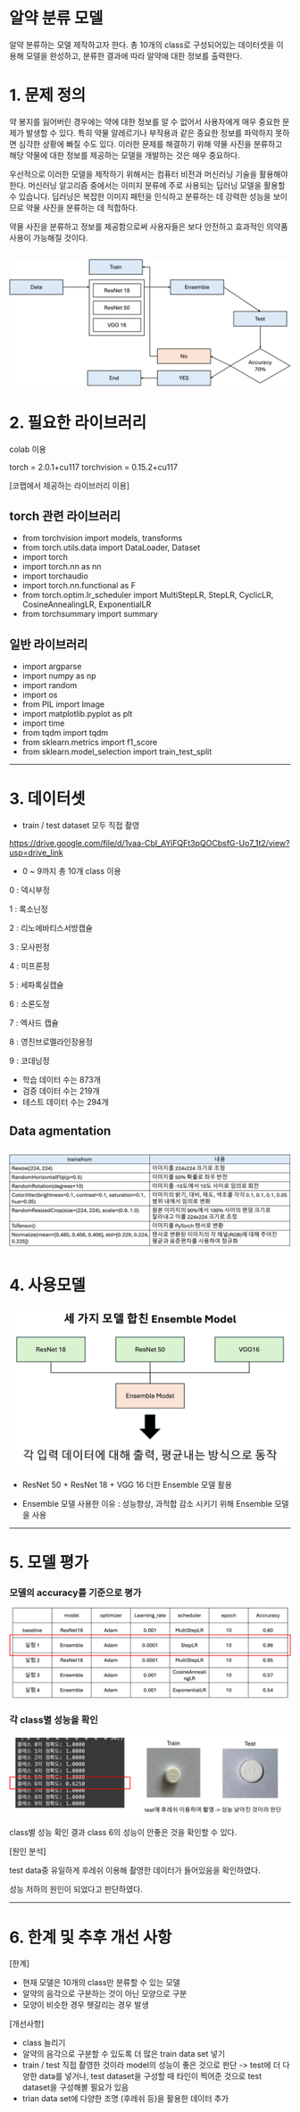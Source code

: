 # 알약 분류 모델
알약 분류하는 모델 제작하고자 한다. 총 10개의 class로 구성되어있는 데이터셋을 이용해 모델을 완성하고, 분류한 결과에 따라 알약에 대한 정보를 출력한다.

# 1. 문제 정의
약 봉지를 잃어버린 경우에는 약에 대한 정보를 알 수 없어서 사용자에게 매우 중요한 문제가 발생할 수 있다. 특히 약물 알레르기나 부작용과 같은 중요한 정보를 파악하지 못하면 심각한 상황에 빠질 수도 있다. 이러한 문제를 해결하기 위해 약물 사진을 분류하고 해당 약물에 대한 정보를 제공하는 모델을 개발하는 것은 매우 중요하다.

우선적으로 이러한 모델을 제작하기 위해서는 컴퓨터 비전과 머신러닝 기술을 활용해야 한다. 머신러닝 알고리즘 중에서는 이미지 분류에 주로 사용되는 딥러닝 모델을 활용할 수 있습니다. 딥러닝은 복잡한 이미지 패턴을 인식하고 분류하는 데 강력한 성능을 보이므로 약물 사진을 분류하는 데 적합하다.

약물 사진을 분류하고 정보를 제공함으로써 사용자들은 보다 안전하고 효과적인 의약품 사용이 가능해질 것이다.



![flowchart](https://github.com/hiinnnii/pill_classification_model/blob/main/AIP_%E1%84%80%E1%85%B5%E1%84%86%E1%85%A1%E1%86%AF_flowchart.png)
------------------

# 2. 필요한 라이브러리
colab 이용

torch = 2.0.1+cu117
torchvision = 0.15.2+cu117

[코랩에서 제공하는 라이브러리 이용]

## torch 관련 라이브러리
* from torchvision import models, transforms
* from torch.utils.data import DataLoader, Dataset
* import torch
* import torch.nn as nn
* import torchaudio
* import torch.nn.functional as F
* from torch.optim.lr_scheduler import MultiStepLR, StepLR, CyclicLR, CosineAnnealingLR, ExponentialLR
* from torchsummary import summary
## 일반 라이브러리
* import argparse
* import numpy as np
* import random
* import os
* from PIL import Image
* import matplotlib.pyplot as plt
* import time
* from tqdm import tqdm
* from sklearn.metrics import f1_score
* from sklearn.model_selection import train_test_split

------------------

# 3. 데이터셋

* train / test dataset 모두 직접 촬영
  
https://drive.google.com/file/d/1vaa-CbI_AYiFQFt3pQOCbsfG-Uo7_1t2/view?usp=drive_link
  
* 0 ~ 9까지 총 10개 class 이용

0 : 덱시부정

1 : 록소닌정

2 : 리노에바티스서방캡슐

3 : 모사핀정

4 : 미프론정

5 : 세파록실캡슐

6 : 소론도정

7 : 엑사드 캡슐

8 : 영진브로멜라인장용정

9 : 코데닝정

* 학습 데이터 수는 873개 
* 검증 데이터 수는 219개 
* 테스트 데이터 수는 294개
  
## Data agmentation
![aumentation](https://github.com/hiinnnii/pill_classification_model/blob/main/AIP_%E1%84%80%E1%85%B5%E1%84%86%E1%85%A1%E1%86%AF_aumentation.png)
------------------

# 4. 사용모델
![AIP_기말_Ensemble.png](https://github.com/hiinnnii/pill_classification_model/blob/main/AIP_%E1%84%80%E1%85%B5%E1%84%86%E1%85%A1%E1%86%AF_Ensemble.png)

* ResNet 50 + ResNet 18 + VGG 16 더한 Ensemble 모델 활용

* Ensemble 모델 사용한 이유 : 성능향상, 과적합 감소 시키기 위해 Ensemble 모델을 사용

------------------

# 5. 모델 평가
### 모델의 accuracy를 기준으로 평가

![AIP_ablone](https://github.com/hiinnnii/pill_classification_model/blob/main/AIP_%E1%84%80%E1%85%B5%E1%84%86%E1%85%A1%E1%86%AF_abalone.png)

### 각 class별 성능을 확인

![clas 성능확인](https://github.com/hiinnnii/pill_classification_model/blob/main/AIP_%E1%84%80%E1%85%B5%E1%84%86%E1%85%A1%E1%86%AF_%E1%84%80%E1%85%A7%E1%86%AF%E1%84%80%E1%85%AA.png)

class별 성능 확인 결과 class 6의 성능이 안좋은 것을 확인할 수 있다.

[원인 분석] 

test data중 유일하게 후레쉬 이용해 촬영한 데이터가 들어있음을 확인하였다.

성능 저하의 원인이 되었다고 판단하였다.

------------------

# 6. 한계 및 추후 개선 사항

[한계]
* 현재 모델은 10개의 class만 분류할 수 있는 모델
* 알약의 음각으로 구분하는 것이 아닌 모양으로 구분
* 모양이 비슷한 경우 헷갈리는 경우 발생

[개선사항]
* class 늘리기
* 알약의 음각으로 구분할 수 있도록 더 많은 train data set 넣기
* train / test 직접 촬영한 것이라 model의 성능이 좋은 것으로 판단 -> test에 더 다양한 data를 넣거나, test dataset을 구성할 때 타인이 찍어준 것으로 test dataset을 구성해볼 필요가 있음
* trian data set에 다양한 조명 (후레쉬 등)을 활용한 데이터 추가


